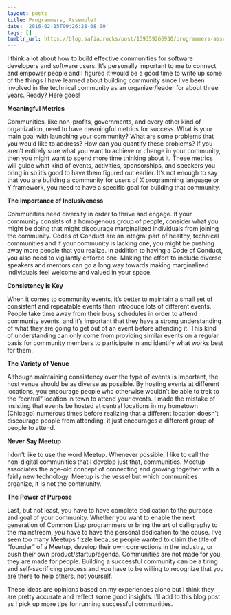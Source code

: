 ```yaml
---
layout: posts
title: Programmers, Assemble!
date: '2016-02-15T09:26:28-08:00'
tags: []
tumblr_url: https://blog.safia.rocks/post/139359266930/programmers-assemble
---
```

I think a lot about how to build effective communities for software developers and software users. It’s personally important to me to connect and empower people and I figured it would be a good time to write up some of the things I have learned about building community since I’ve been involved in the technical community as an organizer/leader for about three years. Ready? Here goes!

**Meaningful Metrics**

Communities, like non-profits, governments, and every other kind of organization, need to have meaningful metrics for success. What is your main goal with launching your community? What are some problems that you would like to address? How can you quantify these problems? If you aren’t entirely sure what you want to achieve or change in your community, then you might want to spend more time thinking about it. These metrics will guide what kind of events, activities, sponsorships, and speakers you bring in so it’s good to have them figured out earlier. It’s not enough to say that you are building a community for users of X programming language or Y framework, you need to have a specific goal for building that community.

**The Importance of Inclusiveness**

Communities need diversity in order to thrive and engage. If your community consists of a homogenous group of people, consider what you might be doing that might discourage marginalized individuals from joining the community. Codes of Conduct are an integral part of healthy, technical communities and if your community is lacking one, you might be pushing away more people that you realize. In addition to having a Code of Conduct, you also need to vigilantly enforce one. Making the effort to include diverse speakers and mentors can go a long way towards making marginalized individuals feel welcome and valued in your space.

**Consistency is Key**

When it comes to community events, it’s better to maintain a small set of consistent and repeatable events than introduce lots of different events. People take time away from their busy schedules in order to attend community events, and it’s important that they have a strong understanding of what they are going to get out of an event before attending it. This kind of understanding can only come from providing similar events on a regular basis for community members to participate in and identify what works best for them.

**The Variety of Venue**

Although maintaining consistency over the type of events is important, the host venue should be as diverse as possible. By hosting events at different locations, you encourage people who otherwise wouldn’t be able to trek to the “central” location in town to attend your events. I made the mistake of insisting that events be hosted at central locations in my hometown (Chicago) numerous times before realizing that a different location doesn’t discourage people from attending, it just encourages a different group of people to attend.

**Never Say Meetup**

I don’t like to use the word Meetup. Whenever possible, I like to call the non-digital communities that I develop just that, communities. Meetup associates the age-old concept of connecting and growing together with a fairly new technology. Meetup is the vessel but which communities organize, it is not the community.

**The Power of Purpose**

Last, but not least, you have to have complete dedication to the purpose and goal of your community. Whether you want to enable the next generation of Common Lisp programmers or bring the art of calligraphy to the mainstream, _you_ have to have the personal dedication to the cause. I’ve seen too many Meetups fizzle because people wanted to claim the title of “founder” of a Meetup, develop their own connections in the industry, or push their own product/startup/agenda. Communities are not made for you, they are made for people. Building a successful community can be a tiring and self-sacrificing process and you have to be willing to recognize that you are there to help others, not yourself.

These ideas are opinions based on my experiences alone but I think they are pretty accurate and reflect some good insights. I’ll add to this blog post as I pick up more tips for running successful communities.

